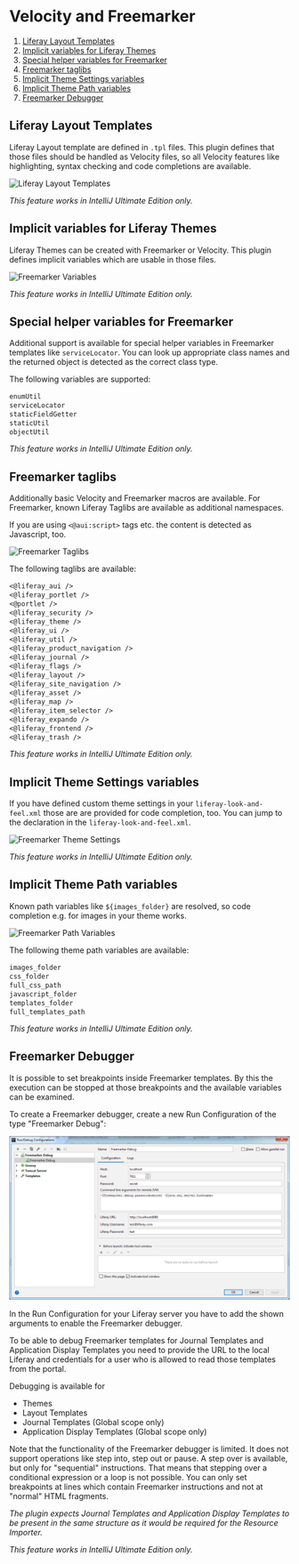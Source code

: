 Velocity and Freemarker
=======================

1. [Liferay Layout Templates](#liferay-layout-templates)
2. [Implicit variables for Liferay Themes](#implicit-variables-for-liferay-themes)
3. [Special helper variables for Freemarker](#special-helper-variables-for-freemarker)
4. [Freemarker taglibs](#freemarker-taglibs)
5. [Implicit Theme Settings variables](#implicit-theme-settings-variables)
6. [Implicit Theme Path variables](#implicit-theme-path-variables)
7. [Freemarker Debugger](#freemarker-debugger)

Liferay Layout Templates
------------------------

Liferay Layout template are defined in ``.tpl`` files. This plugin defines that those files should be handled as Velocity files, so
all Velocity features like highlighting, syntax checking and code completions are available.  

![Liferay Layout Templates](layout_tpl.png "Liferay Layout Templates")

*This feature works in IntelliJ Ultimate Edition only.*

Implicit variables for Liferay Themes
-------------------------------------

Liferay Themes can be created with Freemarker or Velocity. This plugin defines implicit variables which are usable in those files.

![Freemarker Variables](freemarker_variables.png "Freemarker Variables")

*This feature works in IntelliJ Ultimate Edition only.*

Special helper variables for Freemarker
---------------------------------------

Additional support is available for special helper variables in Freemarker templates like ```serviceLocator```. 
You can look up appropriate class names and the returned object is detected as the correct class type.

The following variables are supported:

    enumUtil
    serviceLocator
    staticFieldGetter
    staticUtil
    objectUtil

*This feature works in IntelliJ Ultimate Edition only.*

Freemarker taglibs
------------------

Additionally basic Velocity and Freemarker macros are available. For Freemarker, known Liferay Taglibs are available as additional namespaces. 

If you are using ```<@aui:script>``` tags etc. the content is detected as Javascript, too.

![Freemarker Taglibs](freemarker_taglibs.png "Freemarker Taglibs")

The following taglibs are available:

    <@liferay_aui />
    <@liferay_portlet />
    <@portlet />
    <@liferay_security />
    <@liferay_theme />
    <@liferay_ui />
    <@liferay_util />
    <@liferay_product_navigation />
    <@liferay_journal />
    <@liferay_flags />
    <@liferay_layout />
    <@liferay_site_navigation />
    <@liferay_asset />
    <@liferay_map />
    <@liferay_item_selector />
    <@liferay_expando />
    <@liferay_frontend />
    <@liferay_trash />

*This feature works in IntelliJ Ultimate Edition only.*

Implicit Theme Settings variables
---------------------------------

If you have defined custom theme settings in your ```liferay-look-and-feel.xml``` those are are provided for code completion, too. You can jump
to the declaration in the ```liferay-look-and-feel.xml```.

![Freemarker Theme Settings](freemarker_theme_settings.png "Freemarker Theme Settings")

*This feature works in IntelliJ Ultimate Edition only.*

Implicit Theme Path variables
-----------------------------

Known path variables like ```${images_folder}``` are resolved, so code completion e.g. for images in your theme works.

![Freemarker Path Variables](freemarker_path_variables.png "Freemarker Path Variables")

The following theme path variables are available:

    images_folder
    css_folder
    full_css_path
    javascript_folder 
    templates_folder
    full_templates_path

*This feature works in IntelliJ Ultimate Edition only.*

Freemarker Debugger
-------------------

It is possible to set breakpoints inside Freemarker templates. By this the execution can be stopped
at those breakpoints and the available variables can be examined.

To create a Freemarker debugger, create a new Run Configuration of the type "Freemarker Debug":

![Freemarker Debug Run Configuration](freemarker_debug.png "Freemarker Debug Run Configuration")

In the Run Configuration for your Liferay server you have to add the shown arguments to enable the Freemarker debugger.

To be able to debug Freemarker templates for Journal Templates and Application Display Templates you need
to provide the URL to the local Liferay and credentials for a user who is allowed to read those templates from the portal.

Debugging is available for
* Themes
* Layout Templates
* Journal Templates (Global scope only)
* Application Display Templates (Global scope only)

Note that the functionality of the Freemarker debugger is limited. It does not support operations like
step into, step out or pause. A step over is available, but only for "sequential" instructions. That means that
stepping over a conditional expression or a loop is not possible. You can only set breakpoints at lines which 
contain Freemarker instructions and not at "normal" HTML fragments.

*The plugin expects Journal Templates and Application Display Templates to be present in the same structure as it would be required for the Resource Importer.*

*This feature works in IntelliJ Ultimate Edition only.*

